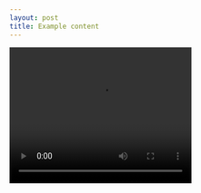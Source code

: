 ```yaml
---
layout: post
title: Example content
---
```


<video width="320" height="240" controls>
  <source src="../media/scodescanner.mp4" type="video/mp4">
</video>
